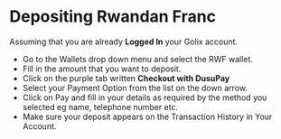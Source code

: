 # Depositing Rwandan Franc

Assuming that you are already **Logged In** your Golix account.

-   Go to the Wallets drop down menu and select the RWF wallet.
-   Fill in the amount that you want to deposit.
-   Click on the purple tab written  **Checkout with DusuPay**
-   Select your Payment Option from the list on the down arrow.
-   Click on Pay and fill in your details as required by the method you selected eg name, telephone number etc.
-   Make sure your deposit appears on the Transaction History in Your Account.
